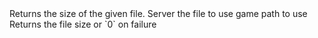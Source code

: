 <function name="Size" parent="filesystem" type="libraryfunc">
	<description>
		Returns the size of the given file.
	</description>
	<realm>Server</realm>
	<args>
		<arg name="fileName" type="string">the file to use</arg>
		<arg name="gamePath" type="string" default="GAME">game path to use</arg>
	</args>
	<rets>
		<ret name="size" type="number">Returns the file size or `0` on failure</ret>
	</rets>
</function>